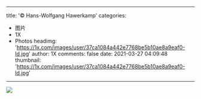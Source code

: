 
---
title: '© Hans-Wolfgang Hawerkamp'
categories: 
 - 图片
 - 1X
 - Photos
headimg: 'https://1x.com/images/user/37ca1084a442e7768be5b10ae8a9eaf0-ld.jpg'
author: 1X
comments: false
date: 2021-03-27 04:09:48
thumbnail: 'https://1x.com/images/user/37ca1084a442e7768be5b10ae8a9eaf0-ld.jpg'
---

<div>   
<img src="https://1x.com/images/user/37ca1084a442e7768be5b10ae8a9eaf0-ld.jpg" referrerpolicy="no-referrer">  
</div>
            